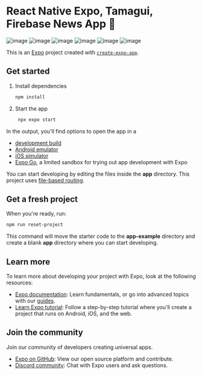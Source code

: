 # React Native Expo, Tamagui, Firebase News App 👋
![image](https://github.com/user-attachments/assets/15af2996-ef11-4f89-a3f8-7bf3a39630f2)
![image](https://github.com/user-attachments/assets/89a61ad6-a980-440a-9772-ec51617ed34e)
![image](https://github.com/user-attachments/assets/b4a386d4-b6f2-4146-ae49-a0a68894d73a)
![image](https://github.com/user-attachments/assets/a09e94ff-ed71-4da4-a3dc-03314f147538)
![image](https://github.com/user-attachments/assets/2488c7df-dcda-4549-b998-711bcd69e7c8)
![image](https://github.com/user-attachments/assets/66ae5515-e49e-472c-8b2d-a2cd333e1a0e)



This is an [Expo](https://expo.dev) project created with [`create-expo-app`](https://www.npmjs.com/package/create-expo-app).

## Get started

1. Install dependencies

   ```bash
   npm install
   ```

2. Start the app

   ```bash
    npx expo start
   ```

In the output, you'll find options to open the app in a

- [development build](https://docs.expo.dev/develop/development-builds/introduction/)
- [Android emulator](https://docs.expo.dev/workflow/android-studio-emulator/)
- [iOS simulator](https://docs.expo.dev/workflow/ios-simulator/)
- [Expo Go](https://expo.dev/go), a limited sandbox for trying out app development with Expo

You can start developing by editing the files inside the **app** directory. This project uses [file-based routing](https://docs.expo.dev/router/introduction).

## Get a fresh project

When you're ready, run:

```bash
npm run reset-project
```

This command will move the starter code to the **app-example** directory and create a blank **app** directory where you can start developing.

## Learn more

To learn more about developing your project with Expo, look at the following resources:

- [Expo documentation](https://docs.expo.dev/): Learn fundamentals, or go into advanced topics with our [guides](https://docs.expo.dev/guides).
- [Learn Expo tutorial](https://docs.expo.dev/tutorial/introduction/): Follow a step-by-step tutorial where you'll create a project that runs on Android, iOS, and the web.

## Join the community

Join our community of developers creating universal apps.

- [Expo on GitHub](https://github.com/expo/expo): View our open source platform and contribute.
- [Discord community](https://chat.expo.dev): Chat with Expo users and ask questions.
